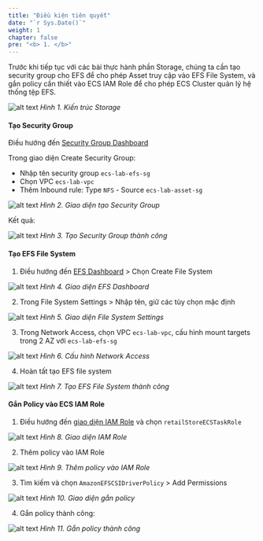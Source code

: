 ```yaml
---
title: "Điều kiện tiên quyết"
date: "`r Sys.Date()`"
weight: 1
chapter: false
pre: "<b> 1. </b>"
---
```


Trước khi tiếp tục với các bài thực hành phần Storage, chúng ta cần tạo security group cho EFS để cho phép Asset truy cập vào EFS File System, và gắn policy cần thiết vào ECS IAM Role để cho phép ECS Cluster quản lý hệ thống tệp EFS.

![alt text](/images/1-prerequisites/ECS-Lab-Networking-Storage-1.png)
*Hình 1. Kiến trúc Storage*

#### Tạo Security Group

Điều hướng đến [Security Group Dashboard](https://console.aws.amazon.com/ec2/home?#SecurityGroups:)

Trong giao diện Create Security Group:
- Nhập tên security group `ecs-lab-efs-sg`
- Chọn VPC `ecs-lab-vpc`
- Thêm Inbound rule: Type `NFS` - Source `ecs-lab-asset-sg`

![alt text](/images/1-prerequisites/image-1.png)
*Hình 2. Giao diện tạo Security Group*

Kết quả:

![alt text](/images/1-prerequisites/image.png)
*Hình 3. Tạo Security Group thành công*

#### Tạo EFS File System

1. Điều hướng đến [EFS Dashboard](https://console.aws.amazon.com/efs/home/file-systems) > Chọn Create File System

![alt text](/images/1-prerequisites/image-2.png)
*Hình 4. Giao diện EFS Dashboard*

2. Trong File System Settings > Nhập tên, giữ các tùy chọn mặc định

![alt text](/images/1-prerequisites/image-3.png)
*Hình 5. Giao diện File System Settings*

3. Trong Network Access, chọn VPC `ecs-lab-vpc`, cấu hình mount targets trong 2 AZ với `ecs-lab-efs-sg`

![alt text](/images/1-prerequisites/image-4.png)
*Hình 6. Cấu hình Network Access*

4. Hoàn tất tạo EFS file system

![alt text](/images/1-prerequisites/image-5.png)
*Hình 7. Tạo EFS File System thành công*

#### Gắn Policy vào ECS IAM Role

1. Điều hướng đến [giao diện IAM Role](console.aws.amazon.com/iam/home?roles) và chọn `retailStoreECSTaskRole`

![alt text](/images/1-prerequisites/image-6.png)
*Hình 8. Giao diện IAM Role*

2. Thêm policy vào IAM Role

![alt text](/images/1-prerequisites/image-7.png)
*Hình 9. Thêm policy vào IAM Role*

3. Tìm kiếm và chọn `AmazonEFSCSIDriverPolicy` > Add Permissions

![alt text](/images/1-prerequisites/image-8.png)
*Hình 10. Giao diện gắn policy*

4. Gắn policy thành công:

![alt text](/images/1-prerequisites/image-9.png)
*Hình 11. Gắn policy thành công*